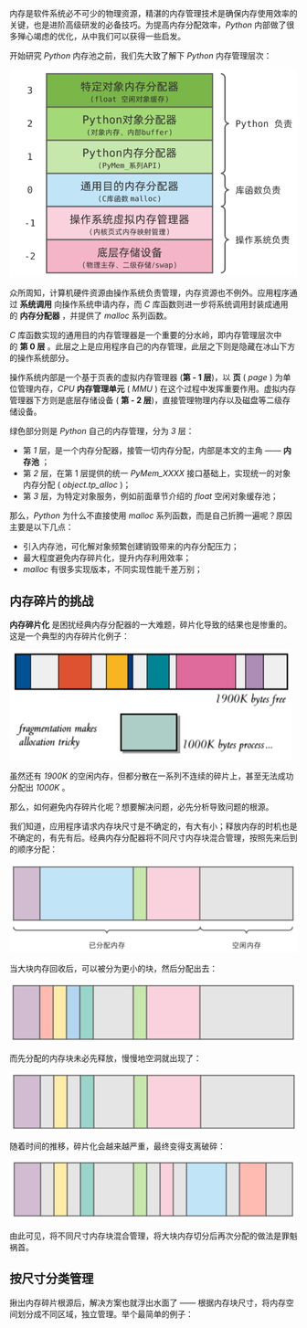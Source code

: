 内存是软件系统必不可少的物理资源，精湛的内存管理技术是确保内存使用效率的关键，也是进阶高级研发的必备技巧。为提高内存分配效率，_Python_ 内部做了很多殚心竭虑的优化，从中我们可以获得一些启发。

开始研究 _Python_ 内存池之前，我们先大致了解下 _Python_ 内存管理层次：

![](../../youdaonote-images/Pasted%20image%2020221218145801.png)

众所周知，计算机硬件资源由操作系统负责管理，内存资源也不例外。应用程序通过 **系统调用** 向操作系统申请内存，而 _C_ 库函数则进一步将系统调用封装成通用的 **内存分配器** ，并提供了 _malloc_ 系列函数。

_C_ 库函数实现的通用目的内存管理器是一个重要的分水岭，即内存管理层次中的 **第 0 层** 。此层之上是应用程序自己的内存管理，此层之下则是隐藏在冰山下方的操作系统部分。

操作系统内部是一个基于页表的虚拟内存管理器 (**第 - 1 层**)，以 **页** ( _page_ ) 为单位管理内存，_CPU_ **内存管理单元** ( _MMU_ ) 在这个过程中发挥重要作用。虚拟内存管理器下方则是底层存储设备 ( **第 - 2 层**)，直接管理物理内存以及磁盘等二级存储设备。

绿色部分则是 _Python_ 自己的内存管理，分为 _3_ 层：

-   第 _1_ 层，是一个内存分配器，接管一切内存分配，内部是本文的主角 —— **内存池** ；
-   第 _2_ 层，在第 1 层提供的统一 _PyMem_XXXX_ 接口基础上，实现统一的对象内存分配 ( _object.tp_alloc_ )；
-   第 _3_ 层，为特定对象服务，例如前面章节介绍的 _float_ 空闲对象缓存池；

那么，_Python_ 为什么不直接使用 _malloc_ 系列函数，而是自己折腾一遍呢？原因主要是以下几点：

-   引入内存池，可化解对象频繁创建销毁带来的内存分配压力；
-   最大程度避免内存碎片化，提升内存利用效率；
-   _malloc_ 有很多实现版本，不同实现性能千差万别；

## 内存碎片的挑战

**内存碎片化** 是困扰经典内存分配器的一大难题，碎片化导致的结果也是惨重的。这是一个典型的内存碎片化例子：

![](../../youdaonote-images/Pasted%20image%2020221218150109.png)

虽然还有 _1900K_ 的空闲内存，但都分散在一系列不连续的碎片上，甚至无法成功分配出 _1000K_ 。

那么，如何避免内存碎片化呢？想要解决问题，必先分析导致问题的根源。

我们知道，应用程序请求内存块尺寸是不确定的，有大有小；释放内存的时机也是不确定的，有先有后。经典内存分配器将不同尺寸内存块混合管理，按照先来后到的顺序分配：

![](../../youdaonote-images/Pasted%20image%2020221218150329.png)

当大块内存回收后，可以被分为更小的块，然后分配出去：

![](../../youdaonote-images/Pasted%20image%2020221218150351.png)

而先分配的内存块未必先释放，慢慢地空洞就出现了：

![](../../youdaonote-images/Pasted%20image%2020221218151732.png)

随着时间的推移，碎片化会越来越严重，最终变得支离破碎：

![](../../youdaonote-images/Pasted%20image%2020221218151741.png)

由此可见，将不同尺寸内存块混合管理，将大块内存切分后再次分配的做法是罪魁祸首。

## 按尺寸分类管理

揪出内存碎片根源后，解决方案也就浮出水面了 —— 根据内存块尺寸，将内存空间划分成不同区域，独立管理。举个最简单的例子：